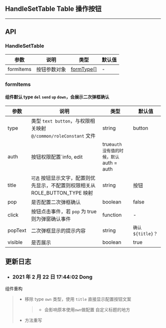 ## HandleSetTable Table 操作按钮

---

## API

### HandleSetTable

| 参数      | 说明         | 类型                                | 默认值 |
| --------- | ------------ | ----------------------------------- | ------ |
| formItems | 按钮参数对象 | <a href="#formItems">formType[]</a> | -      |

### <a id="formItems">formItems</a>

#### 组件默认 type `del` `send` `up` `down`，会展示二次弹框确认

| 参数 | 说明 | 类型 | 默认值 |
| --- | --- | --- | --- |
| type | 类型 `text button`，与权限相关映射`@/common/roleConstant` 文件 | string | button |
| auth | 按钮权限配置`info, edit | true` auth 没有值的时候，默认 `auth = auth || type`等 | `string | boolean` | - |
| title | `可选` 按钮显示文字，配置则优先显示，不配置则权限相关从 ROLE_BUTTON_TYPE 映射 | string | 按钮 |
| pop | 是否配置二次弹框确认 | boolean | false |
| click | 按钮点击事件，若 `pop` 为 true 则为弹窗确认事件 | function | - |
| popText | 二次弹框显示的提示内容 | string | `确认${title}？` |
| visible | 是否展示 | boolean | true |

## 更新日志

- ### 2021 年 2 月 22 日 17:44:02 Dong

组件重构

> - 移除 type `own` 类型，使用 `title` 直接显示配置按钮文案
>   > - 会影响原本使用`own`做配置 自定义标题的地方
> - 方法重写
